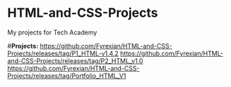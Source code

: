 # HTML-and-CSS-Projects
My projects for Tech Academy

#**Projects:**
https://github.com/Fyrexian/HTML-and-CSS-Projects/releases/tag/P1_HTML-v1.4.2
https://github.com/Fyrexian/HTML-and-CSS-Projects/releases/tag/P2_HTML_v1.0
https://github.com/Fyrexian/HTML-and-CSS-Projects/releases/tag/Portfolio_HTML_V1
